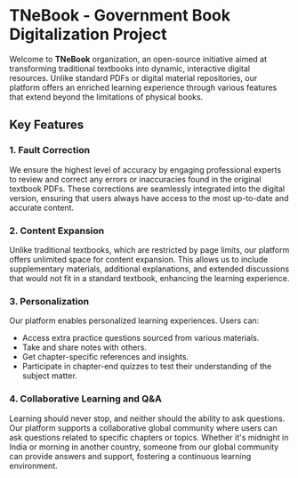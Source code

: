 # TNeBook - Government Book Digitalization Project

Welcome to **TNeBook** organization, an open-source initiative aimed at transforming traditional textbooks into dynamic, interactive digital resources. Unlike standard PDFs or digital material repositories, our platform offers an enriched learning experience through various features that extend beyond the limitations of physical books.

## Key Features

### 1. Fault Correction
We ensure the highest level of accuracy by engaging professional experts to review and correct any errors or inaccuracies found in the original textbook PDFs. These corrections are seamlessly integrated into the digital version, ensuring that users always have access to the most up-to-date and accurate content.

### 2. Content Expansion
Unlike traditional textbooks, which are restricted by page limits, our platform offers unlimited space for content expansion. This allows us to include supplementary materials, additional explanations, and extended discussions that would not fit in a standard textbook, enhancing the learning experience.

### 3. Personalization
Our platform enables personalized learning experiences. Users can:
- Access extra practice questions sourced from various materials.
- Take and share notes with others.
- Get chapter-specific references and insights.
- Participate in chapter-end quizzes to test their understanding of the subject matter.

### 4. Collaborative Learning and Q&A
Learning should never stop, and neither should the ability to ask questions. Our platform supports a collaborative global community where users can ask questions related to specific chapters or topics. Whether it's midnight in India or morning in another country, someone from our global community can provide answers and support, fostering a continuous learning environment.
